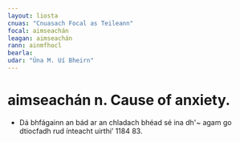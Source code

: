 ```yaml
---
layout: liosta
cnuas: "Cnuasach Focal as Teileann"
focal: aimseachán
leagan: aimseachán
rann: ainmfhocl
bearla:
udar: "Úna M. Uí Bheirn"
---
```

# aimseachán n. Cause of anxiety.

* Dá bhfágainn an bád ar an chladach bhéad sé ina dh'~ agam go
dtiocfadh rud ínteacht uirthi’ 1184 83.
